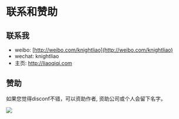 联系和赞助
========

## 联系我

- weibo: [http://weibo.com/knightliao](http://weibo.com/knightliao)
- wechat: knightliao
- 主页: http://liaoqiqi.com

## 赞助

如果您觉得disconf不错，可以资助作者, 资助公司或个人会留下名字。

![](http://ww4.sinaimg.cn/mw690/006pzvAPgw1fam2shzciqj30no0zkq54.jpg)